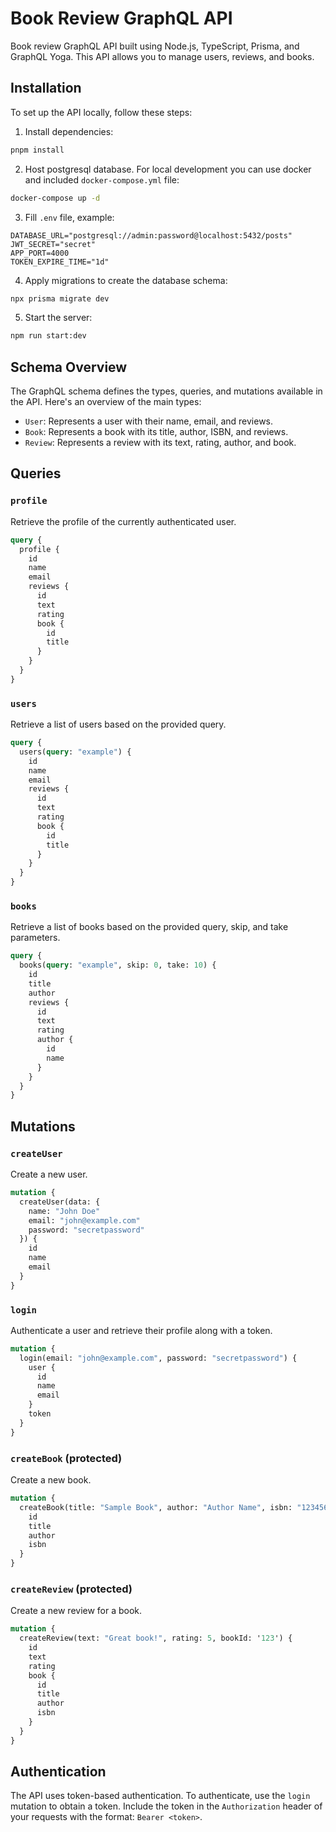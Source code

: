 # Book Review GraphQL API

Book review GraphQL API built using Node.js, TypeScript, Prisma, and GraphQL Yoga.
This API allows you to manage users, reviews, and books.

## Installation

To set up the API locally, follow these steps:

1. Install dependencies:

```bash
pnpm install
```

2. Host postgresql database. For local development you can use docker and included `docker-compose.yml` file:
```bash
docker-compose up -d
```

3. Fill `.env` file, example:
```
DATABASE_URL="postgresql://admin:password@localhost:5432/posts"
JWT_SECRET="secret"
APP_PORT=4000
TOKEN_EXPIRE_TIME="1d"
```

4. Apply migrations to create the database schema:

```bash
npx prisma migrate dev
```

5. Start the server:

```bash
npm run start:dev
```

## Schema Overview

The GraphQL schema defines the types, queries, and mutations available in the API. Here's an overview of the main types:

- `User`: Represents a user with their name, email, and reviews.
- `Book`: Represents a book with its title, author, ISBN, and reviews.
- `Review`: Represents a review with its text, rating, author, and book.

## Queries

### `profile`

Retrieve the profile of the currently authenticated user.

```graphql
query {
  profile {
    id
    name
    email
    reviews {
      id
      text
      rating
      book {
        id
        title
      }
    }
  }
}
```

### `users`

Retrieve a list of users based on the provided query.

```graphql
query {
  users(query: "example") {
    id
    name
    email
    reviews {
      id
      text
      rating
      book {
        id
        title
      }
    }
  }
}
```

### `books`

Retrieve a list of books based on the provided query, skip, and take parameters.

```graphql
query {
  books(query: "example", skip: 0, take: 10) {
    id
    title
    author
    reviews {
      id
      text
      rating
      author {
        id
        name
      }
    }
  }
}
```

## Mutations

### `createUser`

Create a new user.

```graphql
mutation {
  createUser(data: {
    name: "John Doe"
    email: "john@example.com"
    password: "secretpassword"
  }) {
    id
    name
    email
  }
}
```

### `login`

Authenticate a user and retrieve their profile along with a token.

```graphql
mutation {
  login(email: "john@example.com", password: "secretpassword") {
    user {
      id
      name
      email
    }
    token
  }
}
```

### `createBook` (protected)

Create a new book.

```graphql
mutation {
  createBook(title: "Sample Book", author: "Author Name", isbn: "123456789") {
    id
    title
    author
    isbn
  }
}
```

### `createReview` (protected)

Create a new review for a book.

```graphql
mutation {
  createReview(text: "Great book!", rating: 5, bookId: '123') {
    id
    text
    rating
    book {
      id
      title
      author
      isbn
    }
  }
}
```

## Authentication

The API uses token-based authentication. To authenticate, use the `login` mutation to obtain a token. Include the token in the `Authorization` header of your requests with the format: `Bearer <token>`.

